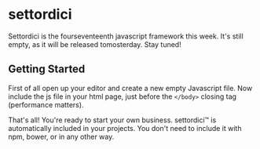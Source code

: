 # settordici
Settordici is the fourseventeenth javascript framework this week. It's still empty, as it will be released tomosterday. Stay tuned!

## Getting Started

First of all open up your editor and create a new empty Javascript file. Now include the js file in your html page, just before the `</body>` closing tag (performance matters).

That's all! You're ready to start your own business. settordici™ is automatically included in your projects. You don't need to include it with npm, bower, or in any other way.
